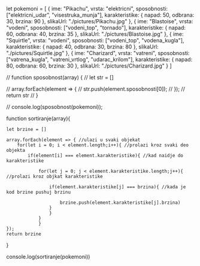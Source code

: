 let pokemoni = [
    {
        ime: "Pikachu",
        vrsta: "elektricni",
        sposobnosti: ["elektricni_udar", "visestruka_munja"],
        karakteristike: {
            napad: 50,
            odbrana: 30,
            brzina: 90
        },
        slikaUrl: "./pictures/Pikachu.jpg"
    },
    {
        ime: "Blastoise",
        vrsta: "vodeni",
        sposobnosti: ["vodeni_top", "tornado"],
        karakteristike: {
            napad: 60,
            odbrana: 40,
            brzina: 35
        },
        slikaUrl: "./pictures/Blastoise.jpg"
    },
    {
        ime: "Squirtle",
        vrsta: "vodeni",
        sposobnosti: ["vodeni_top", "vodena_kugla"],
        karakteristike: {
            napad: 40,
            odbrana: 30,
            brzina: 80
        },
        slikaUrl: "./pictures/Squirtle.jpg"
    },
    {
        ime: "Charizard",
        vrsta: "vatreni",
        sposobnosti: ["vatrena_kugla", "vatreni_vrtlog", "udarac_krilom"],
        karakteristike: {
            napad: 80,
            odbrana: 60,
            brzina: 30
        },
        slikaUrl: "./pictures/Charizard.jpg"
    }
]

// function sposobnost(array) {
//     let str = []
    
//     array.forEach(element => {
//          str.push(element.sposobnosti[0]);
//     });
//     return str
// }

// console.log(sposobnost(pokemoni));

function sortiranje(array){
    
    let brzine = []
    
    array.forEach(element => { //ulazi u svaki objekat
        for(let i = 0; i < element.length;i++){ //prolazi kroz svaki deo objekta
            if(element[i] === element.karakteristike){ //kad naidje do karakteristike
            
                for(let j = 0; j < element.karakteristike.length;j++){ //prolazi kroz objkat karakteristike
                
                    if(element.karakteristike[j] === brzina){ //kada je kod brzine pushuj brzinu
                    
                        brzine.push(element.karakteristike[j].brzina)
                    }
                    }
                }
                }
    });
    return brzine
}

console.log(sortiranje(pokemoni))
